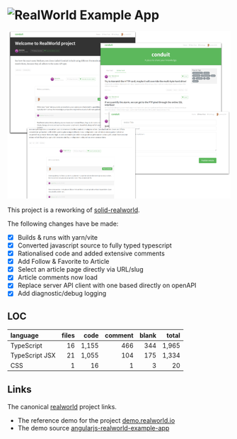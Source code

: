 # ![RealWorld Example App](logo.png)

![](./docs/img/real-world.png)

This project is a reworking of [solid-realworld].

The following changes have be made:

- [X] Builds & runs with yarn/vite
- [X] Converted javascript source to fully typed typescript
- [X] Rationalised code and added extensive comments
- [X] Add Follow & Favorite to Article
- [X] Select an article page directly via URL/slug
- [X] Article comments now load
- [X] Replace server API client with one based directly on openAPI
- [X] Add diagnostic/debug logging

## LOC
| language | files | code | comment | blank | total |
| :--- | ---: | ---: | ---: | ---: | ---: |
| TypeScript | 16 | 1,155 | 466 | 344 | 1,965 |
| TypeScript JSX | 21 | 1,055 | 104 | 175 | 1,334 |
| CSS | 1 | 16 | 1 | 3 | 20 |

## Links

The canonical [realworld] project links.

* The reference demo for the project [demo.realworld.io]
* The demo source [angularjs-realworld-example-app]

[angularjs-realworld-example-app]: https://github.com/gothinkster/angularjs-realworld-example-app
[demo.realworld.io]: https://demo.realworld.io/#/
[realworld]:https://github.com/gothinkster/realworld
[solid-realworld]: https://github.com/solidjs/solid-realworld

